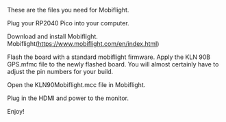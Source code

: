 These are the files you need for Mobiflight. 

Plug your RP2040 Pico into your computer.

Download and install Mobiflight. Mobiflight(https://www.mobiflight.com/en/index.html)

Flash the board with a standard mobiflight firmware.
Apply the KLN 90B GPS.mfmc file to the newly flashed board. You will almost certainly have to adjust the pin numbers for your build.

Open the KLN90Mobiflight.mcc file in Mobiflight.

Plug in the HDMI and power to the monitor.

Enjoy!